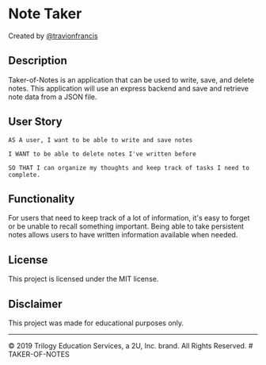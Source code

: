 # Note Taker
Created by [@travionfrancis](https://github.com/travionfrancis)

## Description

Taker-of-Notes is an application that can be used to write, save, and delete notes. This application will use an express backend and save and retrieve note data from a JSON file.

## User Story
```
AS A user, I want to be able to write and save notes

I WANT to be able to delete notes I've written before

SO THAT I can organize my thoughts and keep track of tasks I need to complete.
```
## Functionality

For users that need to keep track of a lot of information, it's easy to forget or be unable to recall something important. Being able to take persistent notes allows users to have written information available when needed.


## License

This project is licensed under the MIT license.

## Disclaimer

This project was made for educational purposes only.

- - -
© 2019 Trilogy Education Services, a 2U, Inc. brand. All Rights Reserved.
#   T A K E R - O F - N O T E S 
 
 